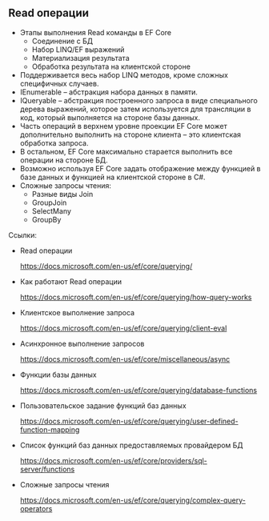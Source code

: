 ## Read операции



- Этапы выполнения Read команды в EF Core
  - Соединение с БД
  - Набор LINQ/EF выражений
  - Материализация результата
  - Обработка результата на клиентской стороне
- Поддерживается весь набор LINQ методов, кроме сложных специфичных случаев.
- IEnumerable – абстракция набора данных в памяти.
- IQueryable – абстракция построенного запроса в виде специального дерева выражений,  которое затем используется для трансляции в код, который выполняется на стороне базы данных.
- Часть операций в верхнем уровне проекции EF Core может дополнительно выполнить на стороне клиента – это клиентская обработка запроса.
- В остальном, EF Core максимально старается выполнить все операции на стороне БД.
- Возможно используя EF Core задать отображение между функцией в базе данных и  функцией на клиентской стороне в C#.
- Сложные запросы чтения:
  - Разные виды Join
  - GroupJoin
  - SelectMany
  - GroupBy



Ссылки:

- Read операции

  https://docs.microsoft.com/en-us/ef/core/querying/

- Как работают Read операции

  https://docs.microsoft.com/en-us/ef/core/querying/how-query-works

- Клиентское выполнение запроса

  https://docs.microsoft.com/en-us/ef/core/querying/client-eval

- Асинхронное выполнение запросов

  https://docs.microsoft.com/en-us/ef/core/miscellaneous/async

- Функции базы данных

  https://docs.microsoft.com/en-us/ef/core/querying/database-functions

- Пользовательское задание функций баз данных

  https://docs.microsoft.com/en-us/ef/core/querying/user-defined-function-mapping

- Список функций баз данных предоставляемых провайдером БД

  https://docs.microsoft.com/en-us/ef/core/providers/sql-server/functions

- Сложные запросы чтения

  https://docs.microsoft.com/en-us/ef/core/querying/complex-query-operators